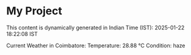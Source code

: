 # My Project

This content is dynamically generated in Indian Time (IST): 2025-01-22 18:22:08 IST


Current Weather in Coimbatore:
Temperature: 28.88 °C
Condition: haze
